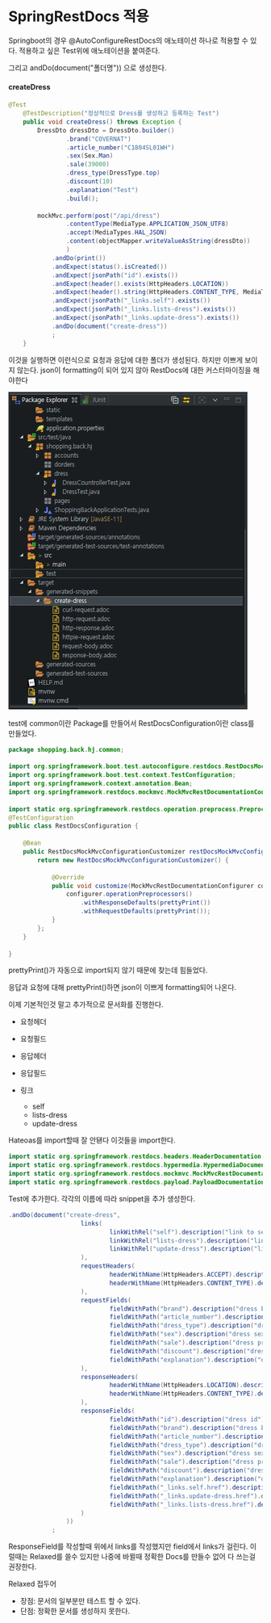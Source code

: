 # SpringRestDocs 적용



Springboot의 경우 @AutoConfigureRestDocs의 애노테이션 하나로 적용할 수 있다. 적용하고 싶은 Test위에 애노테이션을 붙여준다.



그리고 andDo(document("폴더명")) 으로 생성한다. 

#### createDress

```java
@Test
	@TestDescription("정상적으로 Dress를 생성하고 등록하는 Test")
	public void createDress() throws Exception {
		DressDto dressDto = DressDto.builder()
				.brand("COVERNAT")
				.article_number("C1804SL01WH")
				.sex(Sex.Man)
				.sale(39000)
				.dress_type(DressType.top)
				.discount(10)
				.explanation("Test")
				.build();
		
		mockMvc.perform(post("/api/dress")
				.contentType(MediaType.APPLICATION_JSON_UTF8)
				.accept(MediaTypes.HAL_JSON)
				.content(objectMapper.writeValueAsString(dressDto))
				)
			.andDo(print())
			.andExpect(status().isCreated())
			.andExpect(jsonPath("id").exists())
			.andExpect(header().exists(HttpHeaders.LOCATION))
			.andExpect(header().string(HttpHeaders.CONTENT_TYPE, MediaTypes.HAL_JSON.toString()+";charset=UTF-8"))
			.andExpect(jsonPath("_links.self").exists())
			.andExpect(jsonPath("_links.lists-dress").exists())
			.andExpect(jsonPath("_links.update-dress").exists())
			.andDo(document("create-dress"))
			;
	}
```



이것을 실행하면 이런식으로 요청과 응답에 대한 폴더가 생성된다. 하지만 이쁘게 보이지 않는다. json이 formatting이 되어 있지 않아 RestDocs에 대한 커스터마이징을 해야한다

 <img src=".\asset\6-RestDocs_generated_snippet.JPG" alt="6-RestDocs_generated_snippet"  />



test에 common이란 Package를 만들어서 RestDocsConfiguration이란 class를 만들었다.

```java
package shopping.back.hj.common;

import org.springframework.boot.test.autoconfigure.restdocs.RestDocsMockMvcConfigurationCustomizer;
import org.springframework.boot.test.context.TestConfiguration;
import org.springframework.context.annotation.Bean;
import org.springframework.restdocs.mockmvc.MockMvcRestDocumentationConfigurer;

import static org.springframework.restdocs.operation.preprocess.Preprocessors.prettyPrint;
@TestConfiguration
public class RestDocsConfiguration {

	@Bean
	public RestDocsMockMvcConfigurationCustomizer restDocsMockMvcConfigurationCustomizer() {
		return new RestDocsMockMvcConfigurationCustomizer() {
			
			@Override
			public void customize(MockMvcRestDocumentationConfigurer configurer) {
				configurer.operationPreprocessors()
					.withResponseDefaults(prettyPrint())
					.withRequestDefaults(prettyPrint());
			}
		};
	}

}
```



prettyPrint()가 자동으로 import되지 않기 때문에 찾는데 힘들었다.

응답과 요청에 대해 prettyPrint()하면 json이 이쁘게 formatting되어 나온다.



이제 기본적인것 말고 추가적으로 문서화를 진행한다.

* 요청헤더
* 요청필드

* 응답헤더
* 응답필드
* 링크
  * self
  * lists-dress
  * update-dress



Hateoas를 import할때 잘 안됀다 이것들을 import한다.

```java
import static org.springframework.restdocs.headers.HeaderDocumentation.*;
import static org.springframework.restdocs.hypermedia.HypermediaDocumentation.*;
import static org.springframework.restdocs.mockmvc.MockMvcRestDocumentation.*;
import static org.springframework.restdocs.payload.PayloadDocumentation.*;
```



Test에 추가한다. 각각의 이름에 따라 snippet을 추가 생성한다.

```java
.andDo(document("create-dress",
					links(
							linkWithRel("self").description("link to self"),
							linkWithRel("lists-dress").description("link to get dress lists"),
							linkWithRel("update-dress").description("link to update an existing dress")
					),
					requestHeaders(
							headerWithName(HttpHeaders.ACCEPT).description("Accept header"),
							headerWithName(HttpHeaders.CONTENT_TYPE).description("Content type header")
					),
					requestFields(
							fieldWithPath("brand").description("dress brand"),
							fieldWithPath("article_number").description("dress number"),
							fieldWithPath("dress_type").description("dress type"),
							fieldWithPath("sex").description("dress sex type"),
							fieldWithPath("sale").description("dress price"),
							fieldWithPath("discount").description("dress discount"),
							fieldWithPath("explanation").description("dress explanation")
					),
					responseHeaders(
							headerWithName(HttpHeaders.LOCATION).description("Location header"),
							headerWithName(HttpHeaders.CONTENT_TYPE).description("Content type header")
					),
					responseFields(
							fieldWithPath("id").description("dress id"),
							fieldWithPath("brand").description("dress brand"),
							fieldWithPath("article_number").description("dress number"),
							fieldWithPath("dress_type").description("dress type"),
							fieldWithPath("sex").description("dress sex type"),
							fieldWithPath("sale").description("dress price"),
							fieldWithPath("discount").description("dress discount"),
							fieldWithPath("explanation").description("dress explanation"),
							fieldWithPath("_links.self.href").description("dress explanation"),
							fieldWithPath("_links.update-dress.href").description("dress explanation"),
							fieldWithPath("_links.lists-dress.href").description("dress explanation")
					)
				))
			;
```



ResponseField를 작성할때 위에서 links를 작성했지만 field에서 links가 걸린다. 이럴때는 Relaxed를 쓸수 있지만 나중에 바뀔때 정확한 Docs를 만들수 없어 다 쓰는걸 권장한다.



Relaxed 접두어

* 장점: 문서의 일부분만 테스트 할 수 있다.
* 단점: 정확한 문서를 생성하지 못한다.



